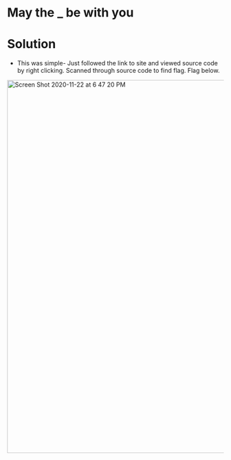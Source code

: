 
# May the _ be with you
# Solution

- This was simple- Just followed the link to site and viewed source code by right clicking.  Scanned through source code to find flag.  Flag below.

<img width="868" alt="Screen Shot 2020-11-22 at 6 47 20 PM" src="https://user-images.githubusercontent.com/74154888/99920758-a2817400-2cf3-11eb-9a36-608ca9432b16.png">
